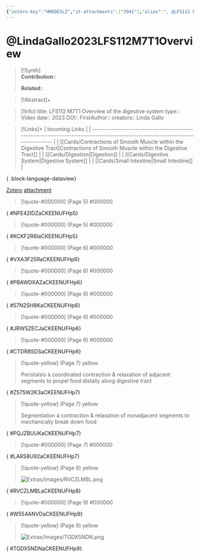 ```yaml
---
{"zotero-key":"HM6DE5LZ","zt-attachments":["3941"],"alias":", @LFS112 M7T1 Overview of the digestive system","keywords":[],"FirstAuthor":"[[ Linda Gallo]]","tags":["source/video","Uni/LFS112"],"dg-publish":true,"aliases":["LFS112 M7T1 Overview of the digestive system"],"Status":"Watched","Priority":"High","permalink":"/sources/video/linda-gallo2023-lfs-112-m7-t1-overview/","dgPassFrontmatter":true}
---
```


# @LindaGallo2023LFS112M7T1Overview

>[!Synth]  
>**Contribution**::  
>  
>**Related**:: 
>  

> [!Abstract]+
> 

> [!Info]
> title: LFS112 M7T1 Overview of the digestive system
> type:: Video 
> date:: 2023
> DOI:: 
> FirstAuthor:: 
> creators:: Linda Gallo

> [!Links]+
>  | Incoming Links                                                                                                                  |
> | ------------------------------------------------------------------------------------------------------------------------------- |
> | [[Cards/Contractions of Smooth Muscle within the Digestive Tract\|Contractions of Smooth Muscle within the Digestive Tract]] |
> | [[Cards/Digestion\|Digestion]]                                                                                               |
> | [[Cards/Digestive System\|Digestive System]]                                                                                 |
> | [[Cards/Small Intestine\|Small Intestine]]                                                                                   |
> 
{ .block-language-dataview}


[Zotero](zotero://select/library/items/HM6DE5LZ) [attachment](file:///Users/nathanmaxwell/Zotero/storage/CKEENUFH/lindagallo2023-LFS112M7T1Overview.pdf)

> [!quote-#000000] (Page 5) #000000
>
{ #NFE42IDZaCKEENUFHp5}


> [!quote-#000000] (Page 5) #000000
>
{ #KCKF2R6IaCKEENUFHp5}


> [!quote-#000000] (Page 6) #000000
>
{ #VXA3F25RaCKEENUFHp6}


> [!quote-#000000] (Page 6) #000000
>
{ #PBAWDXAZaCKEENUFHp6}


> [!quote-#000000] (Page 6) #000000
>
{ #57N2SH8KaCKEENUFHp6}


> [!quote-#000000] (Page 6) #000000
>
{ #JRWSZECJaCKEENUFHp6}


> [!quote-#000000] (Page 6) #000000
>
{ #CTDR8SDSaCKEENUFHp6}


> [!quote-yellow] (Page 7) yellow
> 
> Peristalsis à coordinated contraction & relaxation of adjacent segments to propel food distally along digestive tract
>
{ #Z575W2K3aCKEENUFHp7}


> [!quote-yellow] (Page 7) yellow
> 
> Segmentation à contraction & relaxation of nonadjacent segments to mechanically break down food
>
{ #PQJZBUUKaCKEENUFHp7}


> [!quote-#000000] (Page 7) #000000
>
{ #LARS8U92aCKEENUFHp7}


> [!quote-yellow] (Page 8) yellow
> 
> ![Extras/Images/RVCZLMBL.png](/img/user/Extras/Images/RVCZLMBL.png)
>
{ #RVCZLMBLaCKEENUFHp8}


> [!quote-#000000] (Page 9) #000000
>
{ #W554ANVDaCKEENUFHp9}


> [!quote-yellow] (Page 9) yellow
> 
> ![Extras/Images/TGDX5NDN.png](/img/user/Extras/Images/TGDX5NDN.png)
>
{ #TGDX5NDNaCKEENUFHp9}

